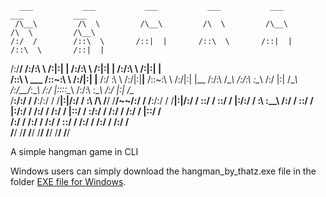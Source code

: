 
      ___           ___           ___           ___           ___           ___           ___     
     /\__\         /\  \         /\__\         /\  \         /\__\         /\  \         /\__\    
    /:/  /        /::\  \       /::|  |       /::\  \       /::|  |       /::\  \       /::|  |   
   /:/__/        /:/\:\  \     /:|:|  |      /:/\:\  \     /:|:|  |      /:/\:\  \     /:|:|  |   
  /::\  \ ___   /::\~\:\  \   /:/|:|  |__   /:/  \:\  \   /:/|:|__|__   /::\~\:\  \   /:/|:|  |__ 
 /:/\:\  /\__\ /:/\:\ \:\__\ /:/ |:| /\__\ /:/__/_\:\__\ /:/ |::::\__\ /:/\:\ \:\__\ /:/ |:| /\__\
 \/__\:\/:/  / \/__\:\/:/  / \/__|:|/:/  / \:\  /\ \/__/ \/__/~~/:/  / \/__\:\/:/  / \/__|:|/:/  /
      \::/  /       \::/  /      |:/:/  /   \:\ \:\__\         /:/  /       \::/  /      |:/:/  / 
      /:/  /        /:/  /       |::/  /     \:\/:/  /        /:/  /        /:/  /       |::/  /  
     /:/  /        /:/  /        /:/  /       \::/  /        /:/  /        /:/  /        /:/  /   
     \/__/         \/__/         \/__/         \/__/         \/__/         \/__/         \/__/    

 A simple hangman game in CLI
 
 Windows users can simply download the hangman_by_thatz.exe file in the folder [EXE file for Windows](https://github.com/thatz98/hangman/tree/main/EXE%20file%20for%20windows).
